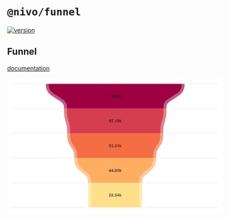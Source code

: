 # `@nivo/funnel`

[![version](https://img.shields.io/npm/v/@nivo/funnel.svg?style=flat-square)](https://www.npmjs.com/package/@nivo/funnel)

## Funnel

[documentation](http://nivo.rocks/funnel)

![Funnel](https://raw.githubusercontent.com/plouc/nivo/master/website/src/assets/captures/funnel.png)
